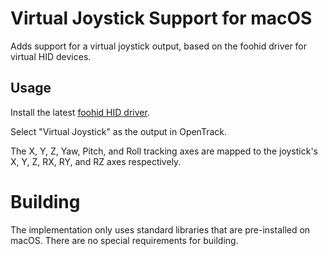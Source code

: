 # Virtual Joystick Support for macOS

Adds support for a virtual joystick output, based on the foohid driver for virtual HID devices.

## Usage

Install the latest [foohid HID driver](https://github.com/unbit/foohid/releases/).

Select "Virtual Joystick" as the output in OpenTrack.

The X, Y, Z, Yaw, Pitch, and Roll tracking axes are mapped to the joystick's X, Y, Z, RX, RY,
and RZ axes respectively.

# Building

The implementation only uses standard libraries that are pre-installed on macOS. There are no
special requirements for building.
